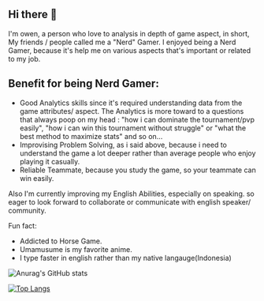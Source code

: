 ## Hi there 👋
I'm owen, a person who love to analysis in depth of game aspect, in short, My friends / people called me a "Nerd" Gamer.
I enjoyed being a Nerd Gamer, because it's help me on various aspects that's important or related to my job.
## Benefit for being Nerd Gamer:
  - Good Analytics skills since it's required understanding data from the game attributes/ aspect. The Analytics is more toward to a questions that always poop on my head : "how i can dominate the tournament/pvp easily", "how i can win this tournament without struggle" or "what the best method to maximize stats" and so on...
  - Improvising Problem Solving, as i said above, because i need to understand the game a lot deeper rather than average people who enjoy playing it casually.
  - Reliable Teammate, because you study the game, so your teammate can win easily.
    
Also I'm currently improving my English Abilities, especially on speaking. so eager to look forward to collaborate or communicate with english speaker/ community.

Fun fact:
- Addicted to Horse Game.
- Umamusume is my favorite anime.
- I type faster in english rather than my native langauge(Indonesia)

![Anurag's GitHub stats](https://github-readme-stats.vercel.app/api?username=owenrud&show_icons=true&theme=cobalt)

[![Top Langs](https://github-readme-stats.vercel.app/api/top-langs/?username=owenrud&layout=donut-vertical)](https://github.com/anuraghazra/github-readme-stats)
<!--
**owenrud/owenrud** is a ✨ _special_ ✨ repository because its `README.md` (this file) appears on your GitHub profile.

Here are some ideas to get you started:

- 🔭 I’m currently working on ...
- 🌱 I’m currently learning ...
- 👯 I’m looking to collaborate on ...
- 🤔 I’m looking for help with ...
- 💬 Ask me about ...
- 📫 How to reach me: ...
- 😄 Pronouns: ...
- ⚡ Fun fact: ...
-->
